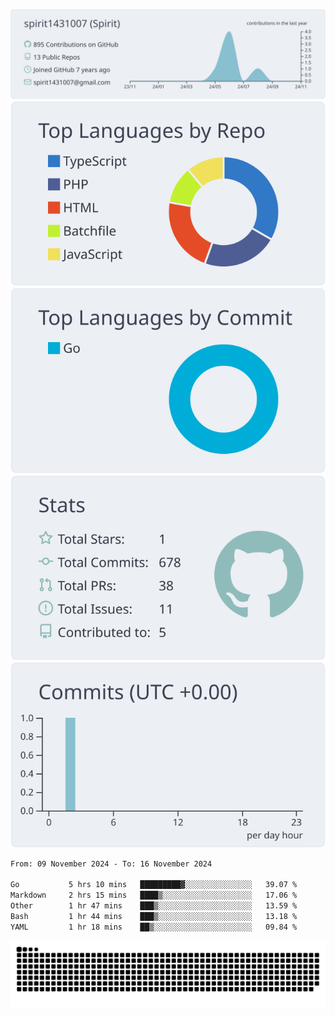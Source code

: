 [![](https://raw.githubusercontent.com/spirit1431007/spirit1431007/master/profile-summary-card-output/nord_bright/0-profile-details.svg)](https://git.io/spiritx)
[![](https://raw.githubusercontent.com/spirit1431007/spirit1431007/master/profile-summary-card-output/nord_bright/1-repos-per-language.svg)](https://git.io/spiritx) [![](https://raw.githubusercontent.com/spirit1431007/spirit1431007/master/profile-summary-card-output/nord_bright/2-most-commit-language.svg)](https://git.io/spiritx)
[![](https://raw.githubusercontent.com/spirit1431007/spirit1431007/master/profile-summary-card-output/nord_bright/3-stats.svg)](https://git.io/spiritx) [![](https://raw.githubusercontent.com/spirit1431007/spirit1431007/master/profile-summary-card-output/nord_bright/4-productive-time.svg)](https://git.io/spiritx)

<!--START_SECTION:waka-->

```txt
From: 09 November 2024 - To: 16 November 2024

Go           5 hrs 10 mins   █████████▓░░░░░░░░░░░░░░░   39.07 %
Markdown     2 hrs 15 mins   ████▒░░░░░░░░░░░░░░░░░░░░   17.06 %
Other        1 hr 47 mins    ███▒░░░░░░░░░░░░░░░░░░░░░   13.59 %
Bash         1 hr 44 mins    ███▒░░░░░░░░░░░░░░░░░░░░░   13.18 %
YAML         1 hr 18 mins    ██▒░░░░░░░░░░░░░░░░░░░░░░   09.84 %
```

<!--END_SECTION:waka-->

![contribution](https://github.com/spirit1431007/spirit1431007/blob/output/github-contribution-grid-snake.svg)
